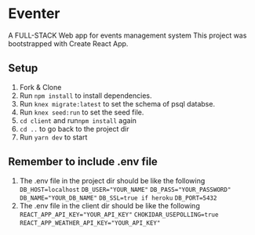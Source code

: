 # Eventer

A FULL-STACK Web app for events management system
This project was bootstrapped with Create React App.

## Setup

1. Fork & Clone
2. Run `npm install` to install dependencies.
3. Run `knex migrate:latest` to set the schema of psql databse.
4. Run `knex seed:run` to set the seed file.
5. `cd client` and run`npm install` again
6. `cd ..` to go back to the project dir
7. Run `yarn dev` to start

## Remember to include .env file
1. The .env file in the project dir should be like the following
`DB_HOST=localhost`
`DB_USER="YOUR_NAME"`
`DB_PASS="YOUR_PASSWORD"`
`DB_NAME="YOUR_DB_NAME"`
`DB_SSL=true if heroku`
`DB_PORT=5432`
2. The .env file in the client dir should be like the following
`REACT_APP_API_KEY="YOUR_API_KEY"`
`CHOKIDAR_USEPOLLING=true`
`REACT_APP_WEATHER_API_KEY="YOUR_API_KEY"`




